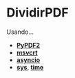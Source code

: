 # DividirPDF

Usando...
- [**PyPDF2**](https://pypi.org/project/PyPDF2/)
- [**msvcrt**](https://docs.python.org/3/library/msvcrt.html)
- [**asyncio**](https://docs.python.org/3/library/asyncio.html)
- [**sys**](https://docs.python.org/3/library/sys.html?highlight=sys#module-sys), [**time**](https://docs.python.org/3/library/time.html?highlight=time#module-time) 
